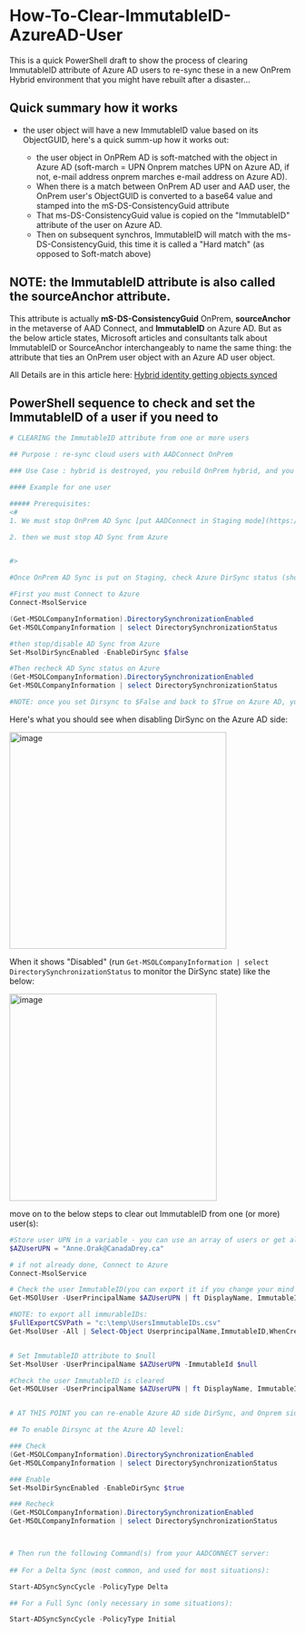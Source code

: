 # How-To-Clear-ImmutableID-AzureAD-User

This is a quick PowerShell draft to show the process of clearing ImmutableID attribute of Azure AD users to re-sync these in a new OnPrem Hybrid environment that you might have rebuilt after a disaster...

## Quick summary how it works

- the user object will have a new ImmutableID value based on its ObjectGUID, here's a quick summ-up how it works out: 
  
  - the user object in OnPRem AD is soft-matched with the object in Azure AD (soft-march = UPN Onprem matches UPN on Azure AD, if not, e-mail address onprem marches e-mail address on Azure AD). 
  - When there is a match between OnPrem AD user and AAD user, the OnPrem user's ObjectGUID is converted to a base64 value and stamped into the mS-DS-ConsistencyGuid attribute
  - That ms-DS-ConsistencyGuid value is copied on the "ImmutableID" attribute of the user on Azure AD.
  - Then on subsequent synchros, ImmutableID will match with the ms-DS-ConsistencyGuid, this time it is called a "Hard match" (as opposed to Soft-match above)

## NOTE: the **ImmutableID** attribute is also called the **sourceAnchor** attribute.

This attribute is actually **mS-DS-ConsistencyGuid** OnPrem, **sourceAnchor** in the metaverse of AAD Connect, and **ImmutableID** on Azure AD. But as the below article states, Microsoft articles and consultants talk about ImmutableID or SourceAnchor interchangeably to name the same thing: the attribute that ties an OnPrem user object with an Azure AD user object.

All Details are in this article here: [Hybrid identity getting objects synced](https://techcommunity.microsoft.com/t5/core-infrastructure-and-security/hybrid-identity-getting-users-aligned/ba-p/2274690#:~:text=The%20immutable%20ID%20attribute%20in%20AAD%20is%20ObjectId%3B,the%20immutable%20ID%20is%20what%20represents%20object%20uniqueness.)

## PowerShell sequence to check and set the ImmutableID of a user if you need to

```powershell
# CLEARING the ImmutableID attribute from one or more users

## Purpose : re-sync cloud users with AADConnect OnPrem

### Use Case : hybrid is destroyed, you rebuild OnPrem hybrid, and you want to sync back Exchange Online mailbox-enabled users as Mail EnabledUsers OnPrem.

#### Example for one user

##### Prerequisites:
<#
1. We must stop OnPrem AD Sync [put AADConnect in Staging mode](https://learn.microsoft.com/en-us/azure/active-directory/hybrid/connect/how-to-connect-sync-staging-server)

2. then we must stop AD Sync from Azure


#>

#Once OnPrem AD Sync is put on Staging, check Azure DirSync status (showing 2 ways below)

#First you must Connect to Azure
Connect-MsolService

(Get-MSOLCompanyInformation).DirectorySynchronizationEnabled
Get-MSOLCompanyInformation | select DirectorySynchronizationStatus

#then stop/disable AD Sync from Azure
Set-MsolDirSyncEnabled -EnableDirSync $false

#Then recheck AD Sync status on Azure
(Get-MSOLCompanyInformation).DirectorySynchronizationEnabled
Get-MSOLCompanyInformation | select DirectorySynchronizationStatus

#NOTE: once you set Dirsync to $False and back to $True on Azure AD, you must wait between 12 and 72 hours before being able to change it again.

```

Here's what you should see when disabling DirSync on the Azure AD side:

<img width="382" alt="image" src="https://github.com/SammyKrosoft/How-To-Clear-ImmutableID-AzureAD-User/assets/33433229/f89b17ad-ed1a-43d2-907a-6bf75bd2b9d7">

When it shows "Disabled" (run ```Get-MSOLCompanyInformation | select DirectorySynchronizationStatus``` to monitor the DirSync state) like the below:

<img width="365" alt="image" src="https://github.com/SammyKrosoft/How-To-Clear-ImmutableID-AzureAD-User/assets/33433229/f8f268e2-8aef-4ce9-81d6-7e1508126f58">


move on to the below steps to clear out ImmutableID from one (or more) user(s):

```powershell
#Store user UPN in a variable - you can use an array of users or get all users to remove all ImmutableIDs
$AZUserUPN = "Anne.Orak@CanadaDrey.ca"

# if not already done, Connect to Azure
Connect-MsolService

# Check the user ImmutableID(you can export it if you change your mind later and want to put it back)
Get-MSOlUser -UserPrincipalName $AZUserUPN | ft DisplayName, ImmutableID

#NOTE: to export all immurableIDs:
$FullExportCSVPath = "c:\temp\UsersImmutableIDs.csv"
Get-MsolUser -All | Select-Object UserprincipalName,ImmutableID,WhenCreated,LastDirSyncTime| Export-Csv $FullExportCSVPath -NoTypeInformation


# Set ImmutableID attribute to $null
Set-MsolUser -UserPrincipalName $AZUserUPN -ImmutableId $null

#Check the user ImmutableID is cleared
Get-MSOLUser -UserPrincipalName $AZUserUPN | ft DisplayName, ImmutableID


# AT THIS POINT you can re-enable Azure AD side DirSync, and Onprem side Dirsync, force a sync and see the MEU corresponding to the user we cleared ImmutableID that will appear.

## To enable Dirsync at the Azure AD level:

### Check
(Get-MSOLCompanyInformation).DirectorySynchronizationEnabled
Get-MSOLCompanyInformation | select DirectorySynchronizationStatus

### Enable
Set-MsolDirSyncEnabled -EnableDirSync $true

### Recheck
(Get-MSOLCompanyInformation).DirectorySynchronizationEnabled
Get-MSOLCompanyInformation | select DirectorySynchronizationStatus



# Then run the following Command(s) from your AADCONNECT server:
  
## For a Delta Sync (most common, and used for most situations):

Start-ADSyncSyncCycle -PolicyType Delta

## For a Full Sync (only necessary in some situations):

Start-ADSyncSyncCycle -PolicyType Initial

```
